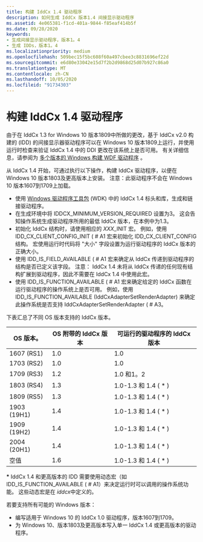 ```yaml
---
title: 构建 IddCx 1.4 驱动程序
description: 如何生成 IddCx 版本1.4 间接显示驱动程序
ms.assetid: 4e065381-f1cd-401a-9844-f85eaf414b5f
ms.date: 09/28/2020
keywords:
- 生成间接显示驱动程序，版本1。4
- 生成 IDDs，版本1。4
ms.localizationpriority: medium
ms.openlocfilehash: 509bec15f5bc608f60a497cbee3c8831696ef22d
ms.sourcegitcommit: e6d80e33042e15d7f2b2d9868d25d07b927c86a0
ms.translationtype: MT
ms.contentlocale: zh-CN
ms.lasthandoff: 10/05/2020
ms.locfileid: "91734303"
---
```

# <a name="building-iddcx-14-drivers"></a>构建 IddCx 1.4 驱动程序

由于在 IddCx 1.3 for Windows 10 版本1809中所做的更改，基于 IddCx v2.0 构建的 (IDD) 的间接显示器驱动程序可以在 Windows 10 版本1809上运行，并使用运行时检查来验证 IddCx 1.4 中的 DDI 更改在该系统上是否可用。 有关详细信息，请参阅为 [多个版本的 Windows 构建 WDF 驱动程序](../wdf/building-a-wdf-driver-for-multiple-versions-of-windows.md) 。

从 IddCx 1.4 开始，可通过执行以下操作，构建 IddCx 驱动程序，以便在 Windows 10 版本1803及更高版本上安装。 注意：此驱动程序不会在 Windows 10 版本1607到1709上加载。

* 使用 [Windows 驱动程序工具包](../download-the-wdk.md) (WDK) 中的 IddCx 1.4 标头和库，生成和链接驱动程序。
* 在生成环境中将 IDDCX_MINIMUM_VERSION_REQUIRED 设置为3。 这会告知操作系统生成驱动程序所用的最低 IddCx 版本，在本例中为1.3。
* 初始化 IddCx 结构时，请使用相应的 *XXX*_INIT 宏。 例如，使用 IDD_CX_CLIENT_CONFIG_INIT ( # A1 宏来初始化 IDD_CX_CLIENT_CONFIG 结构。 宏使用运行时代码将 "大小" 字段设置为运行驱动程序的 IddCx 版本的正确大小。
* 使用 IDD_IS_FIELD_AVAILABLE ( # A1 宏来确定从 IddCx 传递到驱动程序的结构是否已定义该字段。 注意： IddCx 1.4 未将从 IddCx 传递的任何现有结构扩展到驱动程序，因此不需要在 IddCx 1.4 中使用此宏。
* 使用 IDD_IS_FUNCTION_AVAILABLE ( # A1 宏来确定给定的 IddCx 函数在运行驱动程序的操作系统上是否可用。 例如，使用 IDD_IS_FUNCTION_AVAILABLE (IddCxAdapterSetRenderAdapter) 来确定此操作系统是否支持 IddCxAdapterSetRenderAdapter ( # A3。

下表汇总了不同 OS 版本支持的 IddCx 版本。

| OS 版本。  | OS 附带的 IddCx 版本 | 可运行的驱动程序的 IddCx 版本 |
| ----------  | ----------------------------- | ----------------------------- |
| 1607 (RS1)  | 1.0  | 1.0 |
| 1703 (RS2)  | 1.0  | 1.0 |
| 1709 (RS3)  | 1.2  | 1.0 和1。2 |
| 1803 (RS4)   | 1.3  | 1.0-1.3 和 1.4 ( * )  |
| 1809 (RS5)   | 1.3  | 1.0-1.3 和 1.4 ( * )  |
| 1903 (19H1)  | 1.4  | 1.0-1.3 和 1.4 ( * )  |
| 1909 (19H2)  | 1.4  | 1.0-1.3 和 1.4 ( * )  |
| 2004 (20H1)  | 1.4  | 1.0-1.3 和 1.4 ( * )  |
| 空值         | 1.6  | 1.0-1.3 和 1.4 ( * )  |

**\*** IddCx 1.4 和更高版本的 IDD 需要使用动态宏（如 IDD_IS_FUNCTION_AVAILABLE ( # A1）来决定运行时可以调用的操作系统功能。 这些动态宏是在 *iddcx*中定义的。

若要支持所有可能的 Windows 版本：

* 编写适用于 Windows 10 的 IddCx 1.0 驱动程序，版本1607到1709。
* 为 Windows 10、版本1803及更高版本写入单一 IddCx 1.4 或更高版本的驱动程序。
